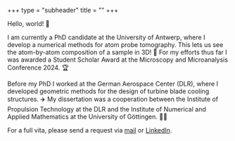 +++
type = "subheader"
title = ""
+++

Hello, world! :wave:

I am currently a PhD candidate at the University of Antwerp, where I develop a numerical methods for atom probe tomography. This lets us see the atom-by-atom composition of a sample in 3D! :microscope: For my efforts thus far I was awarded a Student Scholar Award at the Microscopy and Microanalysis Conference 2024. :trophy:

Before my PhD I worked at the German Aerospace Center (DLR), where I developed geometric methods for the design of turbine blade cooling structures. :airplane: My dissertation was a cooperation between the Institute of Propulsion Technology at the DLR and the Institute of Numerical and Applied Mathematics at the University of Göttingen. :student:

For a full vita, please send a request via [mail](mailto:julian.luken@uantwerp.be) or [LinkedIn](https://linkedin.com/in/julian-l%c3%bcken-b11310298).